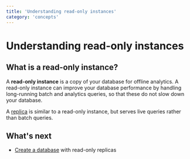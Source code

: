 ```yaml
---
title: 'Understanding read-only instances'
category: 'concepts'
---
```


# Understanding read-only instances

## What is a read-only instance?

A **read-only instance** is a copy of your database for offline analytics. A read-only instance can improve your database performance by handling long-running batch and analytics queries, so that these do not slow down your database.

A [replica](understanding-replicas) is similar to a read-only instance, but serves live queries rather than batch queries.

## What's next

+ [Create a database](creating-database) with read-only replicas

